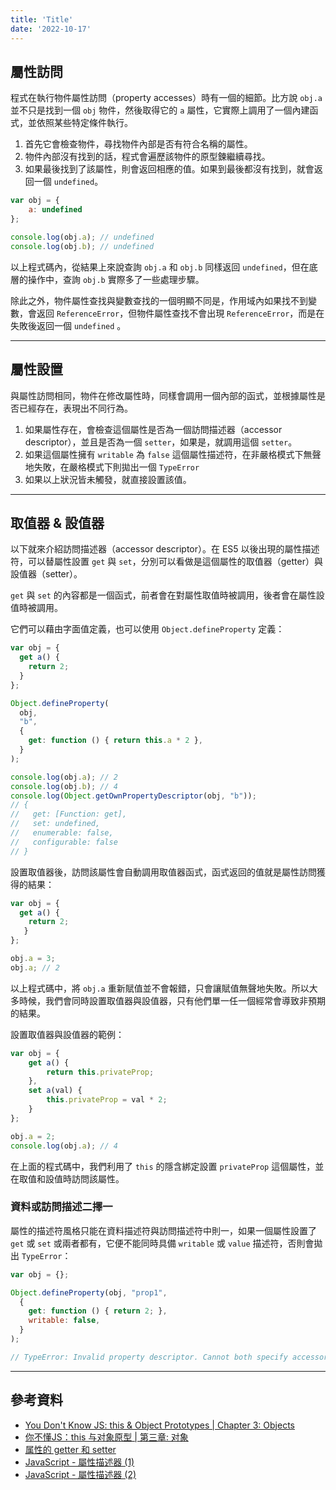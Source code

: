 ```yaml
---
title: 'Title'
date: '2022-10-17'
---
```



## 屬性訪問

程式在執行物件屬性訪問（property accesses）時有一個的細節。比方說 `obj.a` 並不只是找到一個 `obj` 物件，然後取得它的 `a` 屬性，它實際上調用了一個內建函式，並依照某些特定條件執行。

1. 首先它會檢查物件，尋找物件內部是否有符合名稱的屬性。
2. 物件內部沒有找到的話，程式會遍歷該物件的原型鍊繼續尋找。
3. 如果最後找到了該屬性，則會返回相應的值。如果到最後都沒有找到，就會返回一個 `undefined`。

```js
var obj = {
	a: undefined
};

console.log(obj.a); // undefined
console.log(obj.b); // undefined
```

以上程式碼內，從結果上來說查詢 `obj.a` 和 `obj.b` 同樣返回 `undefined`，但在底層的操作中，查詢 `obj.b` 實際多了一些處理步驟。

除此之外，物件屬性查找與變數查找的一個明顯不同是，作用域內如果找不到變數，會返回 `ReferenceError`，但物件屬性查找不會出現 `ReferenceError`，而是在失敗後返回一個 `undefined` 。

---

## 屬性設置
與屬性訪問相同，物件在修改屬性時，同樣會調用一個內部的函式，並根據屬性是否已經存在，表現出不同行為。

1. 如果屬性存在，會檢查這個屬性是否為一個訪問描述器（accessor descriptor），並且是否為一個 `setter`，如果是，就調用這個 `setter`。
2. 如果這個屬性擁有 `writable` 為 `false` 這個屬性描述符，在非嚴格模式下無聲地失敗，在嚴格模式下則拋出一個 `TypeError`
3. 如果以上狀況皆未觸發，就直接設置該值。

---

## 取值器 & 設值器

以下就來介紹訪問描述器（accessor descriptor）。在 ES5 以後出現的屬性描述符，可以替屬性設置 `get` 與 `set`，分別可以看做是這個屬性的取值器（getter）與設值器（setter）。

`get` 與 `set` 的內容都是一個函式，前者會在對屬性取值時被調用，後者會在屬性設值時被調用。

它們可以藉由字面值定義，也可以使用 `Object.defineProperty` 定義：

```js
var obj = {
  get a() {
    return 2;
  }
};

Object.defineProperty(
  obj,
  "b",
  {
    get: function () { return this.a * 2 },
  }
);

console.log(obj.a); // 2
console.log(obj.b); // 4
console.log(Object.getOwnPropertyDescriptor(obj, "b"));
// {
//   get: [Function: get],
//   set: undefined,
//   enumerable: false,
//   configurable: false
// }
```

設置取值器後，訪問該屬性會自動調用取值器函式，函式返回的值就是屬性訪問獲得的結果：

```js
var obj = {
  get a() { 
    return 2;
   }
};

obj.a = 3;
obj.a; // 2
```

以上程式碼中，將 `obj.a` 重新賦值並不會報錯，只會讓賦值無聲地失敗。所以大多時候，我們會同時設置取值器與設值器，只有他們單一任一個經常會導致非預期的結果。

設置取值器與設值器的範例：
```js
var obj = {
	get a() {
		return this.privateProp;
	},
	set a(val) {
		this.privateProp = val * 2;
	}
};

obj.a = 2;
console.log(obj.a); // 4
```

在上面的程式碼中，我們利用了 `this` 的隱含綁定設置 `privateProp` 這個屬性，並在取值和設值時訪問該屬性。

### 資料或訪問描述二擇一
屬性的描述符風格只能在資料描述符與訪問描述符中則一，如果一個屬性設置了 `get` 或 `set` 或兩者都有，它便不能同時具備 `writable` 或 `value` 描述符，否則會拋出 `TypeError`：

```js
var obj = {};

Object.defineProperty(obj, "prop1",
  {
    get: function () { return 2; },
    writable: false,
  }
);

// TypeError: Invalid property descriptor. Cannot both specify accessors and a value or writable attribute
```

---

## 參考資料
- [You Don't Know JS: this & Object Prototypes | Chapter 3: Objects](https://github.com/getify/You-Dont-Know-JS/blob/1st-ed/this%20%26%20object%20prototypes/ch3.md)
- [你不懂JS：this 与对象原型 | 第三章: 对象](https://github.com/CuiFi/You-Dont-Know-JS-CN/blob/master/this%20%26%20object%20prototypes/ch3.md)
- [属性的 getter 和 setter](https://zh.javascript.info/property-accessors)
- [JavaScript - 屬性描述器 (1)](https://ithelp.ithome.com.tw/articles/10197826)
- [JavaScript - 屬性描述器 (2)](https://ithelp.ithome.com.tw/articles/10197827)
